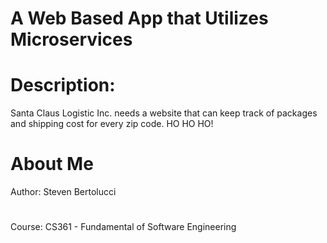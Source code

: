 # A Web Based App that Utilizes Microservices

# Description: 
Santa Claus Logistic Inc. needs a website that can keep track of packages and shipping cost for every zip code. HO HO HO!

# About Me
Author: Steven Bertolucci
#
Course: CS361 - Fundamental of Software Engineering
